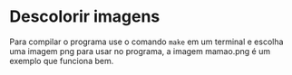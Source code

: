 # Descolorir imagens

Para compilar o programa use o comando `make` em um terminal e escolha uma imagem png para usar no programa, a imagem mamao.png é um exemplo que funciona bem.
